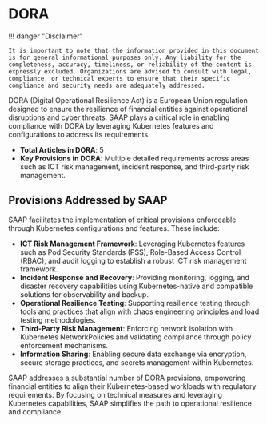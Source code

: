 # DORA

!!! danger "Disclaimer"

    It is important to note that the information provided in this document is for general informational purposes only. Any liability for the completeness, accuracy, timeliness, or reliability of the content is expressly excluded. Organizations are advised to consult with legal, compliance, or technical experts to ensure that their specific compliance and security needs are adequately addressed.

DORA (Digital Operational Resilience Act) is a European Union regulation designed to ensure the resilience of financial entities against operational disruptions and cyber threats. SAAP plays a critical role in enabling compliance with DORA by leveraging Kubernetes features and configurations to address its requirements.

- **Total Articles in DORA**: 5
- **Key Provisions in DORA**: Multiple detailed requirements across areas such as ICT risk management, incident response, and third-party risk management.

## Provisions Addressed by SAAP

SAAP facilitates the implementation of critical provisions enforceable through Kubernetes configurations and features. These include:

- **ICT Risk Management Framework**: Leveraging Kubernetes features such as Pod Security Standards (PSS), Role-Based Access Control (RBAC), and audit logging to establish a robust ICT risk management framework.
- **Incident Response and Recovery**: Providing monitoring, logging, and disaster recovery capabilities using Kubernetes-native and compatible solutions for observability and backup.
- **Operational Resilience Testing**: Supporting resilience testing through tools and practices that align with chaos engineering principles and load testing methodologies.
- **Third-Party Risk Management**: Enforcing network isolation with Kubernetes NetworkPolicies and validating compliance through policy enforcement mechanisms.
- **Information Sharing**: Enabling secure data exchange via encryption, secure storage practices, and secrets management within Kubernetes.

SAAP addresses a substantial number of DORA provisions, empowering financial entities to align their Kubernetes-based workloads with regulatory requirements. By focusing on technical measures and leveraging Kubernetes capabilities, SAAP simplifies the path to operational resilience and compliance.

